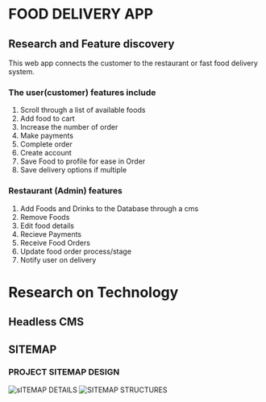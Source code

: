 # FOOD DELIVERY APP
## Research and Feature discovery
This web app connects the customer to the restaurant or fast food delivery system.
### The user(customer) features include

 1. Scroll through a list of available foods
 2. Add food to cart
 3. Increase the number of order 
 4. Make payments
 5. Complete order
 6. Create account 
 7. Save Food to profile for ease in Order
 8. Save delivery options if multiple
 
### Restaurant (Admin)  features
 1. Add Foods and Drinks to the Database through a cms
 2. Remove Foods
 3. Edit food details 
 4. Recieve Payments
 5. Receive Food Orders
 6. Update food order process/stage
 7. Notify user on delivery 

# Research on Technology
## Headless CMS
## SITEMAP
### PROJECT SITEMAP DESIGN
![sITEMAP DETAILS](https://user-images.githubusercontent.com/109720071/184429006-fdab5339-206c-4b6c-bdee-37253409bd7b.jpg)
![SITEMAP STRUCTURES](https://user-images.githubusercontent.com/109720071/184429013-bfdee07a-f84a-4616-ac9e-c83e26677c19.jpg)

